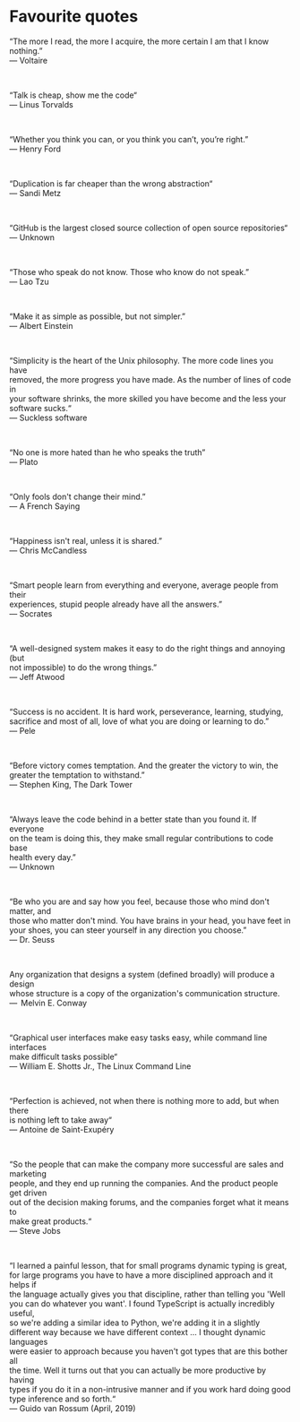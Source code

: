 # Favourite quotes

“The more I read, the more I acquire, the more certain I am that I know
nothing.”  
― Voltaire

</br>

“Talk is cheap, show me the code“  
― Linus Torvalds

</br>

“Whether you think you can, or you think you can’t, you’re right.”  
― Henry Ford

</br>

“Duplication is far cheaper than the wrong abstraction“  
― Sandi Metz

</br>

“GitHub is the largest closed source collection of open source repositories“  
― Unknown

</br>

“Those who speak do not know. Those who know do not speak.”  
― Lao Tzu

</br>

“Make it as simple as possible, but not simpler.”  
― Albert Einstein

</br>

“Simplicity is the heart of the Unix philosophy. The more code lines you have  
removed, the more progress you have made. As the number of lines of code in  
your software shrinks, the more skilled you have become and the less your  
software sucks.“  
― Suckless software

</br>

“No one is more hated than he who speaks the truth”  
― Plato

</br>

“Only fools don't change their mind.”  
― A French Saying

</br>

“Happiness isn't real, unless it is shared.”  
― Chris McCandless

</br>

“Smart people learn from everything and everyone, average people from their  
experiences, stupid people already have all the answers.”  
― Socrates

</br>

“A well-designed system makes it easy to do the right things and annoying (but  
not impossible) to do the wrong things.”  
― Jeff Atwood

</br>

“Success is no accident. It is hard work, perseverance, learning, studying,  
sacrifice and most of all, love of what you are doing or learning to do.”  
― Pele

</br>

“Before victory comes temptation. And the greater the victory to win, the  
greater the temptation to withstand.”  
― Stephen King, The Dark Tower

</br>

“Always leave the code behind in a better state than you found it. If everyone  
on the team is doing this, they make small regular contributions to code base  
health every day.”  
― Unknown

</br>

“Be who you are and say how you feel, because those who mind don't matter, and  
those who matter don't mind. You have brains in your head, you have feet in  
your shoes, you can steer yourself in any direction you choose.”  
― Dr. Seuss

</br>

Any organization that designs a system (defined broadly) will produce a design  
whose structure is a copy of the organization's communication structure.  
―  Melvin E. Conway

</br>

“Graphical user interfaces make easy tasks easy, while command line interfaces  
make difficult tasks possible“  
― William E. Shotts Jr., The Linux Command Line

</br>

“Perfection is achieved, not when there is nothing more to add, but when there  
is nothing left to take away“  
― Antoine de Saint-Exupéry

</br>

“So the people that can make the company more successful are sales and marketing  
people, and they end up running the companies. And the product people get driven  
out of the decision making forums, and the companies forget what it means to  
make great products.“  
― Steve Jobs

</br>

“I learned a painful lesson, that for small programs dynamic typing is great,  
for large programs you have to have a more disciplined approach and it helps if  
the language actually gives you that discipline, rather than telling you 'Well  
you can do whatever you want'. I found TypeScript is actually incredibly useful,  
so we're adding a similar idea to Python, we're adding it in a slightly  
different way because we have different context ... I thought dynamic languages  
were easier to approach because you haven't got types that are this bother all  
the time. Well it turns out that you can actually be more productive by having  
types if you do it in a non-intrusive manner and if you work hard doing good  
type inference and so forth.“  
― Guido van Rossum (April, 2019)
